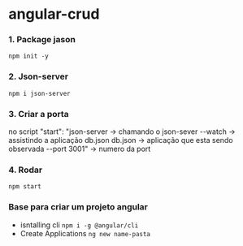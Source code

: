 # angular-crud

### 1. Package jason
`
npm init -y
`

### 2. Json-server
`
npm i json-server
`

### 3. Criar a porta

no script "start":
"json-server -> chamando o json-sever
--watch      -> assistindo a aplicação db.json
db.json      -> aplicação que esta sendo observada
--port 3001" -> numero da port

### 4. Rodar
`
npm start
`

### Base para criar um projeto angular
- isntalling cli
`
npm i -g @angular/cli
`
- Create Applications
`
ng new name-pasta
`
